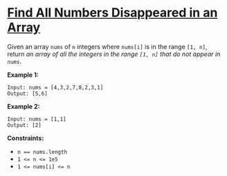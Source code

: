 [Find All Numbers Disappeared in an Array](https://leetcode.com/problems/find-all-numbers-disappeared-in-an-array/)
===
Given an array `nums` of `n` integers where `nums[i]` is in the range `[1, n]`, return _an array of all the integers in
the range `[1, n]` that do not appear in `nums`_.

**Example 1:**

```text
Input: nums = [4,3,2,7,8,2,3,1]
Output: [5,6]
```

**Example 2:**

```text
Input: nums = [1,1]
Output: [2]
```

**Constraints:**

* `n == nums.length`
* `1 <= n <= 1e5`
* `1 <= nums[i] <= n`
